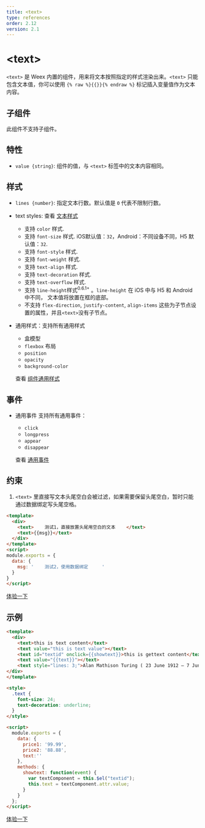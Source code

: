 ```yaml
---
title: <text>
type: references
order: 2.12
version: 2.1
---
```


# &lt;text&gt;

`<text>` 是 Weex 内置的组件，用来将文本按照指定的样式渲染出来。`<text>` 只能包含文本值，你可以使用 `{% raw %}{{}}{% endraw %}` 标记插入变量值作为文本内容。

## 子组件

此组件不支持子组件。

## 特性

- `value {string}`: 组件的值，与 `<text>` 标签中的文本内容相同。

## 样式

- `lines {number}`: 指定文本行数。默认值是 `0` 代表不限制行数。
- text styles: 查看 [文本样式](../text-style.html)

  - 支持 `color` 样式.
  - 支持 `font-size` 样式. iOS默认值：`32`，Android：不同设备不同，H5 默认值：`32`.
  - 支持 `font-style` 样式.
  - 支持 `font-weight` 样式.
  - 支持 `text-align` 样式.
  - 支持 `text-decoration` 样式.
  - 支持 `text-overflow` 样式.
  - 支持 `line-height`样式<sup class="wx-v">0.6.1+</sup> 。`line-height` 在 iOS 中与 H5 和 Android 中不同， 文本值将放置在框的底部。
  - 不支持 `flex-direction`, `justify-content`, `align-items` 这些为子节点设置的属性，并且`<text>`没有子节点。

- 通用样式：支持所有通用样式

  - 盒模型
  - `flexbox` 布局
  - `position`
  - `opacity`
  - `background-color`

  查看 [组件通用样式](../common-style.html)

## 事件

- 通用事件
  支持所有通用事件：

  - `click`
  - `longpress`
  - `appear`
  - `disappear`

  查看 [通用事件](../common-event.html)

## 约束

1. `<text>` 里直接写文本头尾空白会被过滤，如果需要保留头尾空白，暂时只能通过数据绑定写头尾空格。

```html
<template>
  <div>
    <text>    测试1，直接放置头尾用空白的文本    </text>
    <text>{{msg}}</text>
  </div>
</template>
<script>
module.exports = {
  data: {
    msg: '    测试2，使用数据绑定     '
  }
}
</script>
```

[体验一下](http://dotwe.org/473d451e48ba322b606c4ba2577fd96a)

## 示例

```html
<template>
  <div>
    <text>this is text content</text>
    <text value="this is text value"></text>
    <text id="textid" onclick={{showtext}}>this is gettext content</text>
    <text value="{{text}}"></text>
    <text style="lines: 3;">Alan Mathison Turing ( 23 June 1912 – 7 June 1954) was an English computer scientist, mathematician, logician, cryptanalyst and theoretical biologist. He was highly influential in the development of theoretical computer science, providing a formalisation of the concepts of algorithm and computation with the Turing machine, which can be considered a model of a general purpose computer.Turing is widely considered to be the father of theoretical computer science and artificial intelligence.</text>
</div>
</template>

<style>
  .text {
    font-size: 24;
    text-decoration: underline;
  }
</style>

<script>
  module.exports = {
    data: {
      price1: '99.99',
      price2: '88.88',
      text:''
    },
    methods: {
      showtext: function(event) {
        var textComponent = this.$el("textid");
        this.text = textComponent.attr.value;
      }
    }
  };
</script>
```

[体验一下](http://dotwe.org/b2796940d6b9766000778c61446fcd26)
